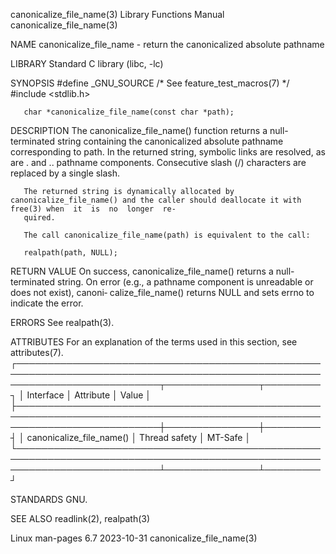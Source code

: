 canonicalize_file_name(3)					   Library Functions Manual					     canonicalize_file_name(3)

NAME
       canonicalize_file_name - return the canonicalized absolute pathname

LIBRARY
       Standard C library (libc, -lc)

SYNOPSIS
       #define _GNU_SOURCE	   /* See feature_test_macros(7) */
       #include <stdlib.h>

       char *canonicalize_file_name(const char *path);

DESCRIPTION
       The  canonicalize_file_name()  function	returns a null-terminated string containing the canonicalized absolute pathname corresponding to path.	In the
       returned string, symbolic links are resolved, as are .  and ..  pathname components.  Consecutive slash (/) characters are replaced by a single slash.

       The returned string is dynamically allocated by canonicalize_file_name() and the caller should deallocate it with free(3) when  it  is  no  longer  re‐
       quired.

       The call canonicalize_file_name(path) is equivalent to the call:

	   realpath(path, NULL);

RETURN VALUE
       On  success, canonicalize_file_name() returns a null-terminated string.	On error (e.g., a pathname component is unreadable or does not exist), canoni‐
       calize_file_name() returns NULL and sets errno to indicate the error.

ERRORS
       See realpath(3).

ATTRIBUTES
       For an explanation of the terms used in this section, see attributes(7).
       ┌───────────────────────────────────────────────────────────────────────────────────────────────────────────────────────────┬───────────────┬─────────┐
       │ Interface														   │ Attribute	   │ Value   │
       ├───────────────────────────────────────────────────────────────────────────────────────────────────────────────────────────┼───────────────┼─────────┤
       │ canonicalize_file_name()												   │ Thread safety │ MT-Safe │
       └───────────────────────────────────────────────────────────────────────────────────────────────────────────────────────────┴───────────────┴─────────┘

STANDARDS
       GNU.

SEE ALSO
       readlink(2), realpath(3)

Linux man-pages 6.7							  2023-10-31						     canonicalize_file_name(3)
